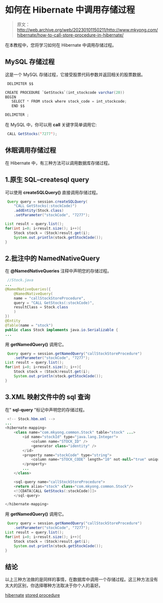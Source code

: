 # 如何在 Hibernate 中调用存储过程

> 原文：<http://web.archive.org/web/20230101150211/http://www.mkyong.com/hibernate/how-to-call-store-procedure-in-hibernate/>

在本教程中，您将学习如何在 Hibernate 中调用存储过程。

## MySQL 存储过程

这是一个 MySQL 存储过程，它接受股票代码参数并返回相关的股票数据。

```java
 DELIMITER $$

CREATE PROCEDURE `GetStocks`(int_stockcode varchar(20))
BEGIN
   SELECT * FROM stock where stock_code = int_stockcode;
   END $$

DELIMITER ; 
```

在 MySQL 中，你可以用 **call** 关键字简单调用它:

```java
 CALL GetStocks('7277'); 
```

 ## 休眠调用存储过程

在 Hibernate 中，有三种方法可以调用数据库存储过程。

 ## 1.原生 SQL–createsql query

可以使用 **createSQLQuery()** 直接调用存储过程。

```java
 Query query = session.createSQLQuery(
	"CALL GetStocks(:stockCode)")
	.addEntity(Stock.class)
	.setParameter("stockCode", "7277");

List result = query.list();
for(int i=0; i<result.size(); i++){
	Stock stock = (Stock)result.get(i);
	System.out.println(stock.getStockCode());
} 
```

## 2.批注中的 NamedNativeQuery

在 **@NamedNativeQueries** 注释中声明您的存储过程。

```java
 //Stock.java
...
@NamedNativeQueries({
	@NamedNativeQuery(
	name = "callStockStoreProcedure",
	query = "CALL GetStocks(:stockCode)",
	resultClass = Stock.class
	)
})
@Entity
@Table(name = "stock")
public class Stock implements java.io.Serializable {
... 
```

用 **getNamedQuery()** 调用它。

```java
 Query query = session.getNamedQuery("callStockStoreProcedure")
	.setParameter("stockCode", "7277");
List result = query.list();
for(int i=0; i<result.size(); i++){
	Stock stock = (Stock)result.get(i);
	System.out.println(stock.getStockCode());
} 
```

## 3.XML 映射文件中的 sql 查询

在" **sql-query** "标记中声明您的存储过程。

```java
 <!-- Stock.hbm.xml -->
...
<hibernate-mapping>
    <class name="com.mkyong.common.Stock" table="stock" ...>
        <id name="stockId" type="java.lang.Integer">
            <column name="STOCK_ID" />
            <generator class="identity" />
        </id>
        <property name="stockCode" type="string">
            <column name="STOCK_CODE" length="10" not-null="true" unique="true" />
        </property>
        ...
    </class>

    <sql-query name="callStockStoreProcedure">
	<return alias="stock" class="com.mkyong.common.Stock"/>
	<![CDATA[CALL GetStocks(:stockCode)]]>
    </sql-query>

</hibernate-mapping> 
```

用 **getNamedQuery()** 调用它。

```java
 Query query = session.getNamedQuery("callStockStoreProcedure")
	.setParameter("stockCode", "7277");
List result = query.list();
for(int i=0; i<result.size(); i++){
	Stock stock = (Stock)result.get(i);
	System.out.println(stock.getStockCode());
} 
```

## 结论

以上三种方法做的是同样的事情，在数据库中调用一个存储过程。这三种方法没有太大的区别，你选择哪种方法取决于你个人的喜好。

[hibernate](http://web.archive.org/web/20190223081736/http://www.mkyong.com/tag/hibernate/) [stored procedure](http://web.archive.org/web/20190223081736/http://www.mkyong.com/tag/stored-procedure/)







